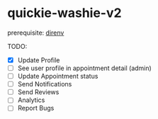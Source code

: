 # quickie-washie-v2

prerequisite: [direnv](https://direnv.net/#getting-started)

TODO:
- [x] Update Profile
- [ ] See user profile in appointment detail (admin)
- [ ] Update Appointment status
- [ ] Send Notifications
- [ ] Send Reviews
- [ ] Analytics
- [ ] Report Bugs
